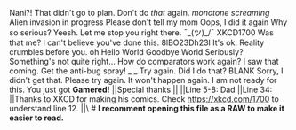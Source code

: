 Nani?!
That didn't go to plan.
Don't do _that_ again.
_monotone screaming_
Alien invasion in progress
Please don't tell my mom
Oops, I did it again
Why so serious?
Yeesh.
Let me stop you right there.
¯\_(ツ)_/¯
XKCD1700
Was that me?
I can't believe you've done this.
8lBO23Dh23I
It's ok.
Reality crumbles before you.
oh
Hello World
Goodbye World
Seriously?
Something's not quite right...
<INSERT FAILSAFE MSG HERE>
How do comparators work again?
I saw that coming.
Get the anti-bug spray!
_ _
Try again.
Did I do that?
BLANK
Sorry, I didn't get that. Please try again.
It won't happen again.
I am not ready for this.
You just got **Gamered!**
||Special thanks
||
||Line 5-8: Dad
||Line 34: <Clex>
||Thanks to XKCD for making his comics. Check https://xkcd.com/1700 to understand line 12.
||\ # **I recomment opening this file as a RAW to make it easier to read.**
